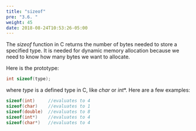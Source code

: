 ```yaml
---
title: "sizeof"
pre: "3.6. "
weight: 45
date: 2018-08-24T10:53:26-05:00
---
```


The *sizeof* function in C returns the number of bytes needed to store a specified type. It is
needed for dynamic memory allocation because we need to know how many bytes we want to
allocate.

Here is the prototype:

```c
int sizeof(type);
```

where *type* is a defined type in C, like *char* or *int**. Here are a few examples:

```c
sizeof(int) 	//evaluates to 4
sizeof(char) 	//evaluates to 1
sizeof(double) 	//evaluates to 8
sizeof(int*) 	//evaluates to 4
sizeof(char*) 	//evaluates to 4
```